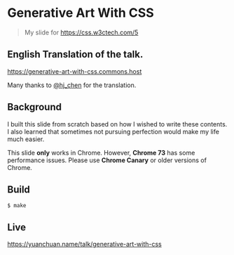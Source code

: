 # Generative Art With CSS
> My slide for https://css.w3ctech.com/5


## English Translation of the talk.

https://generative-art-with-css.commons.host

Many thanks to [@hj_chen](https://twitter.com/hj_chen) for the translation.


## Background

I built this slide from scratch based on how I wished to write these contents.
I also learned that sometimes not pursuing perfection would make my life much easier.

This slide **only** works in Chrome. However, **Chrome 73** has some performance issues.
Please use **Chrome Canary** or older versions of Chrome.


## Build

```
$ make
```

## Live

https://yuanchuan.name/talk/generative-art-with-css

